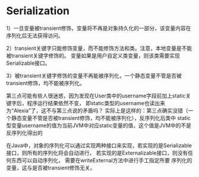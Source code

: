 # Serialization
  1）一旦变量被transient修饰，变量将不再是对象持久化的一部分，该变量内容在序列化后无法获得访问。
  
  2）transient关键字只能修饰变量，而不能修饰方法和类。注意，本地变量是不能被transient关键字修饰的。
  变量如果是用户自定义类变量，则该类需要实现Serializable接口。

  3）被transient关键字修饰的变量不再能被序列化，一个静态变量不管是否被transient修饰，均不能被序列化。
  
  第三点可能有些人很迷惑，因为发现在User类中的username字段前加上static关键字后，程序运行结果依然不变，
  即static类型的username也读出来为“Alexia”了，这不与第三点说的矛盾吗？
  实际上是这样的：第三点确实没错（一个静态变量不管是否被transient修饰，均不能被序列化），反序列化后类中
  static型变量username的值为当前JVM中对应static变量的值，这个值是JVM中的不是反序列化得出的
  
  
  在Java中，对象的序列化可以通过实现两种接口来实现，若实现的是Serializable接口，则所有的序列化将会自动进行，
  若实现的是Externalizable接口，则没有任何东西可以自动序列化， 需要在writeExternal方法中进行手工指定所要
  序列化的变量，这与是否被transient修饰无关。
